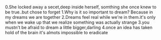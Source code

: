 0.She locked away a secet,deep inside herself, somthing she once knew to be true..but chose to forget
1.Why is it so important to dream? Because in my dreams we are together
2.Dreams feel real while we're in them.it's only when we wake up that we realize something was actually strange
3.you mustn't be afraid to dream a little bigger,darling
4.once an idea has taken hold of the brain it's almots impossible to eradicate
